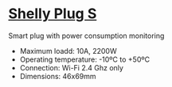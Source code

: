 # [Shelly Plug S](https://www.shelly.cloud/en-nl/products/product-overview/shelly-plug-s)

Smart plug with power consumption monitoring

- Maximum loadd: 10A, 2200W
- Operating temperature: -10ºC to +50ºC
- Connection: Wi-Fi 2.4 Ghz only
- Dimensions: 46x69mm